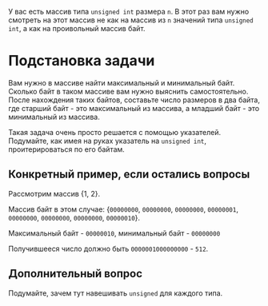У вас есть массив типа `unsigned int` размера `n`. В этот раз вам нужно смотреть на этот массив не как на массив из `n` значений типа `unsigned int`, а как на проивольный массив байт.


# Подстановка задачи

Вам нужно в массиве найти максимальный и минимальный байт. Сколько байт в таком массиве вам нужно выяснить самостоятельно. После нахождения таких байтов, составьте число размеров в два байта, где старший байт - это максимальный из массива, а младший байт - это минимальный из массива.

Такая задача очень просто решается с помощью указателей. Подумайте, как имея на руках указатель на `unsigned int`, проитерироваться по его байтам. 

## Конкретный пример, если остались вопросы

Рассмотрим массив {1, 2}. 

Массив байт в этом случае: {`00000000`, `00000000`, `00000000`, `00000001`, `00000000`, `00000000`, `00000000`, `00000010`}.

Максимальный байт - `00000010`, минимальный байт - `00000000`

Получившееся число должно быть `0000001000000000` - `512`.


## Дополнительный вопрос

Подумайте, зачем тут навешивать `unsigned` для каждого типа.
